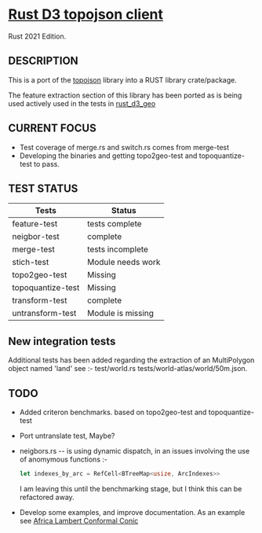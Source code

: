 # [Rust D3 topojson client](https://github.com/martinfrances107/rust_topojson_client)

Rust 2021 Edition.

## DESCRIPTION

This is a port of the [topojson](<https://github.com/topojson/topojson>) library into a RUST library crate/package.

The feature extraction section of this library has been ported as is being used actively used in the tests in [rust_d3_geo](https://github.com/martinfrances107/rust_d3_geo)

## CURRENT FOCUS

* Test coverage of merge.rs and switch.rs comes from merge-test
* Developing the binaries and getting topo2geo-test and topoquantize-test to pass.

## TEST STATUS

  | Tests             | Status             |
  | --                | ---                |
  | feature-test      | tests complete     |
  | neigbor-test      | complete           |
  | merge-test        | tests incomplete   |
  | stich-test        | Module needs work  |
  | topo2geo-test     | Missing            |
  | topoquantize-test | Missing            |
  | transform-test    | complete           |
  | untransform-test  | Module is missing  |

## New integration tests

 Additional tests has been added regarding the extraction of an MultiPolygon object named 'land'
  see :-
  test/world.rs
  tests/world-atlas/world/50m.json.

## TODO

* Added criteron benchmarks. based on topo2geo-test
 and topoquantize-test

* Port untranslate test, Maybe?
* neigbors.rs -- is using dynamic dispatch, in an issues involving the use of anomymous functions :-

  ```rust
  let indexes_by_arc = RefCell<BTreeMap<usize, ArcIndexes>>
  ```

  I am leaving this until the benchmarking stage, but I think this can be refactored away.

* Develop some examples, and improve documentation. As an example see  [Africa Lambert Conformal Conic](
  https://bl.ocks.org/bricedev/3905007f1794b0cb0bcd)
